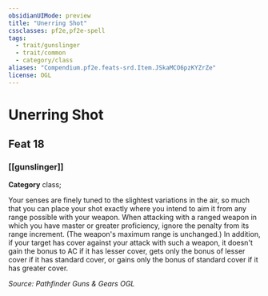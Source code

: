 ```yaml
---
obsidianUIMode: preview
title: "Unerring Shot"
cssclasses: pf2e,pf2e-spell
tags:
  - trait/gunslinger
  - trait/common
  - category/class
aliases: "Compendium.pf2e.feats-srd.Item.JSkaMCO6pzKYZrZe"
license: OGL
---
```

# Unerring Shot
## Feat 18
### [[gunslinger]]

**Category** class; 




Your senses are finely tuned to the slightest variations in the air, so much that you can place your shot exactly where you intend to aim it from any range possible with your weapon. When attacking with a ranged weapon in which you have master or greater proficiency, ignore the penalty from its range increment. (The weapon's maximum range is unchanged.) In addition, if your target has cover against your attack with such a weapon, it doesn't gain the bonus to AC if it has lesser cover, gets only the bonus of lesser cover if it has standard cover, or gains only the bonus of standard cover if it has greater cover.

*Source: Pathfinder Guns & Gears*
*OGL*